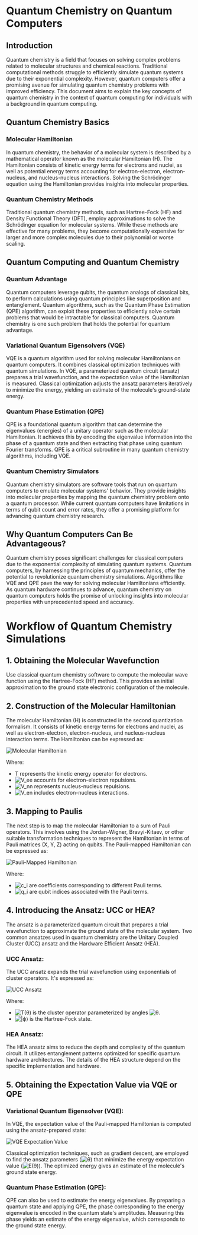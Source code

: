 # Quantum Chemistry on Quantum Computers

## Introduction

Quantum chemistry is a field that focuses on solving complex problems related to molecular structures and chemical reactions. Traditional computational methods struggle to efficiently simulate quantum systems due to their exponential complexity. However, quantum computers offer a promising avenue for simulating quantum chemistry problems with improved efficiency. This document aims to explain the key concepts of quantum chemistry in the context of quantum computing for individuals with a background in quantum computing.

## Quantum Chemistry Basics

### Molecular Hamiltonian

In quantum chemistry, the behavior of a molecular system is described by a mathematical operator known as the molecular Hamiltonian (H). The Hamiltonian consists of kinetic energy terms for electrons and nuclei, as well as potential energy terms accounting for electron-electron, electron-nucleus, and nucleus-nucleus interactions. Solving the Schrödinger equation using the Hamiltonian provides insights into molecular properties.

### Quantum Chemistry Methods

Traditional quantum chemistry methods, such as Hartree-Fock (HF) and Density Functional Theory (DFT), employ approximations to solve the Schrödinger equation for molecular systems. While these methods are effective for many problems, they become computationally expensive for larger and more complex molecules due to their polynomial or worse scaling.

## Quantum Computing and Quantum Chemistry

### Quantum Advantage

Quantum computers leverage qubits, the quantum analogs of classical bits, to perform calculations using quantum principles like superposition and entanglement. Quantum algorithms, such as the Quantum Phase Estimation (QPE) algorithm, can exploit these properties to efficiently solve certain problems that would be intractable for classical computers. Quantum chemistry is one such problem that holds the potential for quantum advantage.

### Variational Quantum Eigensolvers (VQE)

VQE is a quantum algorithm used for solving molecular Hamiltonians on quantum computers. It combines classical optimization techniques with quantum simulations. In VQE, a parameterized quantum circuit (ansatz) prepares a trial wavefunction, and the expectation value of the Hamiltonian is measured. Classical optimization adjusts the ansatz parameters iteratively to minimize the energy, yielding an estimate of the molecule's ground-state energy.

### Quantum Phase Estimation (QPE)

QPE is a foundational quantum algorithm that can determine the eigenvalues (energies) of a unitary operator such as the molecular Hamiltonian. It achieves this by encoding the eigenvalue information into the phase of a quantum state and then extracting that phase using quantum Fourier transforms. QPE is a critical subroutine in many quantum chemistry algorithms, including VQE.

### Quantum Chemistry Simulators

Quantum chemistry simulators are software tools that run on quantum computers to emulate molecular systems' behavior. They provide insights into molecular properties by mapping the quantum chemistry problem onto a quantum processor. While current quantum computers have limitations in terms of qubit count and error rates, they offer a promising platform for advancing quantum chemistry research.

## Why Quantum Computers Can Be Advantageous?

Quantum chemistry poses significant challenges for classical computers due to the exponential complexity of simulating quantum systems. Quantum computers, by harnessing the principles of quantum mechanics, offer the potential to revolutionize quantum chemistry simulations. Algorithms like VQE and QPE pave the way for solving molecular Hamiltonians efficiently. As quantum hardware continues to advance, quantum chemistry on quantum computers holds the promise of unlocking insights into molecular properties with unprecedented speed and accuracy.

# Workflow of Quantum Chemistry Simulations

## 1. Obtaining the Molecular Wavefunction

Use classical quantum chemistry software to compute the molecular wave function using the Hartree-Fock (HF) method. This provides an initial approximation to the ground state electronic configuration of the molecule.

## 2. Construction of the Molecular Hamiltonian

The molecular Hamiltonian (H) is constructed in the second quantization formalism. It consists of kinetic energy terms for electrons and nuclei, as well as electron-electron, electron-nucleus, and nucleus-nucleus interaction terms. The Hamiltonian can be expressed as:

![Molecular Hamiltonian](https://latex.codecogs.com/png.image?H%20%3D%20T%20%2B%20V_%7Bee%7D%20%2B%20V_%7En%7D%20%2B%20V_%7Ben%7D)

Where:
- T represents the kinetic energy operator for electrons.
- ![V_ee](https://latex.codecogs.com/png.image?V_%7Bee%7D) accounts for electron-electron repulsions.
- ![V_nn](https://latex.codecogs.com/png.image?V_%7Bnn%7D) represents nucleus-nucleus repulsions.
- ![V_en](https://latex.codecogs.com/png.image?V_%7Ben%7D) includes electron-nucleus interactions.

## 3. Mapping to Paulis

The next step is to map the molecular Hamiltonian to a sum of Pauli operators. This involves using the Jordan-Wigner, Bravyi-Kitaev, or other suitable transformation techniques to represent the Hamiltonian in terms of Pauli matrices (X, Y, Z) acting on qubits. The Pauli-mapped Hamiltonian can be expressed as:

![Pauli-Mapped Hamiltonian](https://latex.codecogs.com/png.image?H%20%3D%20%5Csum_i%20c_i%20%5Csigma_%7Bq_i%7D)

Where:
- ![c_i](https://latex.codecogs.com/png.image?c_i) are coefficients corresponding to different Pauli terms.
- ![q_i](https://latex.codecogs.com/png.image?q_i) are qubit indices associated with the Pauli terms.

## 4. Introducing the Ansatz: UCC or HEA?

The ansatz is a parameterized quantum circuit that prepares a trial wavefunction to approximate the ground state of the molecular system. Two common ansatzes used in quantum chemistry are the Unitary Coupled Cluster (UCC) ansatz and the Hardware Efficient Ansatz (HEA).

### UCC Ansatz:

The UCC ansatz expands the trial wavefunction using exponentials of cluster operators. It's expressed as:

![UCC Ansatz](https://latex.codecogs.com/png.image?%7C%5Cpsi%28%5Ctheta%29%5Crangle%20%3D%20e%5E%7BT%28%5Ctheta%29%7D%7C%5Cphi%5Crangle)

Where:
- ![T(θ)](https://latex.codecogs.com/png.image?T%28%5Ctheta%29) is the cluster operator parameterized by angles ![θ](https://latex.codecogs.com/png.image?%5Ctheta).
- ![|ϕ⟩](https://latex.codecogs.com/png.image?%7C%5Cphi%5Crangle) is the Hartree-Fock state.

### HEA Ansatz:

The HEA ansatz aims to reduce the depth and complexity of the quantum circuit. It utilizes entanglement patterns optimized for specific quantum hardware architectures. The details of the HEA structure depend on the specific implementation and hardware.

## 5. Obtaining the Expectation Value via VQE or QPE

### Variational Quantum Eigensolver (VQE):

In VQE, the expectation value of the Pauli-mapped Hamiltonian is computed using the ansatz-prepared state:

![VQE Expectation Value](https://latex.codecogs.com/png.image?E%28%5Ctheta%29%20%3D%20%5Clangle%5Cpsi%28%5Ctheta%29%7CH%7C%5Cpsi%28%5Ctheta%29%5Crangle)

Classical optimization techniques, such as gradient descent, are employed to find the ansatz parameters (![θ](https://latex.codecogs.com/png.image?%5Ctheta)) that minimize the energy expectation value (![E(θ)](https://latex.codecogs.com/png.image?E%28%5Ctheta%29)). The optimized energy gives an estimate of the molecule's ground state energy.

### Quantum Phase Estimation (QPE):

QPE can also be used to estimate the energy eigenvalues. By preparing a quantum state and applying QPE, the phase corresponding to the energy eigenvalue is encoded in the quantum state's amplitudes. Measuring this phase yields an estimate of the energy eigenvalue, which corresponds to the ground state energy.
